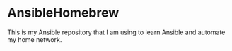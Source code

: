 # AnsibleHomebrew

This is my Ansible repository that I am using to learn Ansible and automate my home network.